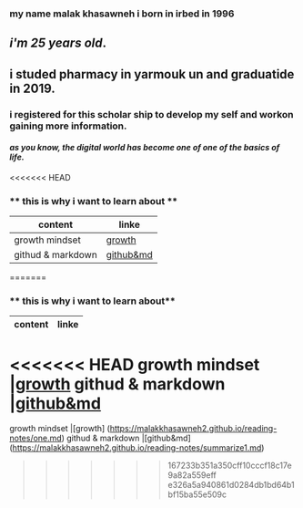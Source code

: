 ### my name malak khasawneh i born in irbed in 1996
## **_i'm 25 years old_**.
## **i studed pharmacy in yarmouk un and graduatide in 2019.**
### i registered for this scholar ship to develop my self and workon gaining more information.
#### *as you know, the digital world has become one of one of the basics of life.* 
<<<<<<< HEAD
### ** this is why i want to learn about **

content |  linke
------------ | -------------
growth mindset |[growth](https://malakkhasawneh2.github.io/reading-notes/one)
githud & markdown |[github&md](https://malakkhasawneh2.github.io/reading-notes/summarize1)
=======
### ** this is why i want to learn about**

content |  linke
------------ | -------------
<<<<<<< HEAD
growth mindset |[growth](https://malakkhasawneh2.github.io/reading-notes/one.md)
githud & markdown |[github&md](https://malakkhasawneh2.github.io/reading-notes/summarize1.md)
=======
growth mindset |[growth] (https://malakkhasawneh2.github.io/reading-notes/one.md)
githud & markdown |[github&md] (https://malakkhasawneh2.github.io/reading-notes/summarize1.md)
>>>>>>> 167233b351a350cff10cccf18c17e9a82a559eff
>>>>>>> e326a5a940861d0284db1bd64b1bf15ba55e509c
